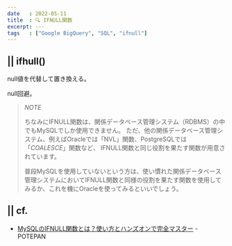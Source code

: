 ```yaml
---
date   : 2022-05-11
title  : 🔍 IFNULL関数
excerpt: ---
tags   : ["Google BigQuery", "SQL", "ifnull"]
---
```


## || ifhull()

null値を代替して置き換える。

null回避。


> *NOTE*
> 
> ちなみにIFNULL関数は、関係データベース管理システム（RDBMS）の中でもMySQLでしか使用できません。
> ただ、他の関係データベース管理システム、例えばOracleでは「NVL」関数、PostgreSQLでは「*COALESCE*」関数など、
> IFNULL関数と同じ役割を果たす関数が用意されています。
> 
> 普段MySQLを使用していないという方は、使い慣れた関係データベース管理システムにおいてIFNULL関数と同様の役割を果たす関数を使用してみるか、これを機にOracleを使ってみるといいでしょう。



## || cf.
+ [MySQLのIFNULL関数とは？使い方とハンズオンで完全マスター](https://style.potepan.com/articles/18643.html) - POTEPAN
